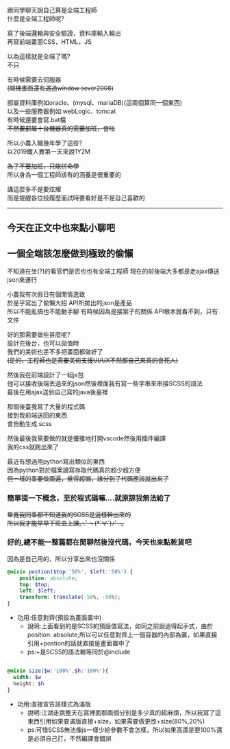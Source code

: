 跟同學聊天說自己算是全端工程師  
什麼是全端工程師呢?

寫了後端邏輯與安全驗證，資料庫輸入輸出  
再寫前端畫面CSS，HTML，JS

以為這樣就是全端了嗎?  
不只

有時候需要去伺服器  
~~(開機畫面還有遇過window sever2008)~~  

部屬資料庫例如oracle、(mysql、mariaDB)(這兩個算同一個東西)  
以及一些服務器例如:webLogic、tomcat  
有時候還要會寫.bat檔  
~~不然要部屬十台機器真的需要加班，會吐~~

所以小農入職幾年學了這些?  
以2019鐵人賽第一天來說1Y2M

~~為了不要加班，只能拼命學~~  
所以身為一個工程師該有的涵養是很重要的

講這麼多不是要炫耀    
而是提醒各位投履歷面試時要看好是不是自己喜歡的

---
## 今天在正文中也來點小聊吧
## 一個全端該怎麼做到極致的偷懶

不知道在坐(?)的看官們是否也也有全端工程師
現在的前後端大多都是走ajax傳送json來運行

小農我有次假日有個閒情逸致  
於是乎寫出了偷懶大招
API所拋出的json是產品  
所以不能亂搞也不能動手腳
有時候因為是接案子的關係
API根本就看不到，只有文件

好的那需要做些甚麼呢?  
設計完後台，也可以拋值時  
我們的美術也差不多把畫面都做好了  
~~(是的，工程師也是需要美術支援UI/UX不然都自己來真的會死人)~~  

然後我在前端設計了一組js包  
他可以接收後端丟過來的json然後裡面我有寫一些字串來串接SCSS的語法  
最後在用ajax送到自己寫的java後臺裡  

那個後臺我寫了大量的程式碼  
接到我前端送回的東西  
會自動生成.scss  

然後最後我需要做的就是優雅地打開vscode然後用插件編譯  
我的css就跑出來了  

最近有想過用python寫出類似的東西  
因為python對於檔案讀寫存取代碼真的超少超方便  
~~但一樣的事要做兩遍，覺得超懶，緣分到了代碼應該就出來了~~

### 簡單提一下概念，至於程式碼嘛....就原諒我無法給了  

~~畢竟我同事都不知道我的SCSS是這樣幹出來的  
所以我才能早早下班去上課｡:.ﾟヽ(*´∀`)ﾉﾟ.:｡~~

### 好的,總不能一整篇都在閒聊然後沒代碼，今天也來點乾貨吧

因為是自己用的，所以分享出來也沒關係  
```scss
@mixin postion($top:'50%', $left:'50%') {
    position: absolute;
    top: $top;
    left: $left;
    transform: translate(-50%, -50%);
}

```
* 功用:任意對齊(預設為畫面置中)
    * 說明:上面看到的是SCSS的預設值寫法，如同之前說過得起手式，由於position: absolute;所以可以任意對齊上一個容器的內部為置，如果直接引用+postion的話就直接是畫面置中了
    * ps:+是SCSS的語法糖等同於@include
```scss

@mixin size($w:'100%',$h:'100%'){
  width: $w
  height: $h
}
```
* 功用:直接宣告該樣式為滿版
    * 說明:江湖走跳整天在寫裡面那兩個分別是多少真的超麻煩，所以我寫了這東西引用如果要滿版直接+size，如果需要做更改+size(80%,20%)
    * ps:可惜SCSS無法像js一樣少給參數不會怎樣，所以如果高還是要100%還是必須自己打，不然編譯會錯誤

